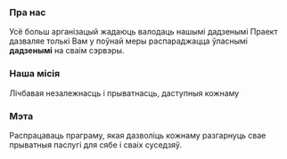 ### Пра нас

Усё больш арганізацый жадаюць валодаць нашымі дадзенымі
Праект дазваляе толькі Вам у поўнай меры распараджацца ўласнымі **дадзенымі** на сваім сэрвэры.

### Наша місія

Лічбавая незалежнасць і прыватнасць, даступныя кожнаму

### Мэта

Распрацаваць праграму, якая дазволіць кожнаму разгарнуць свае прыватныя паслугі для сябе і сваіх суседзяў.